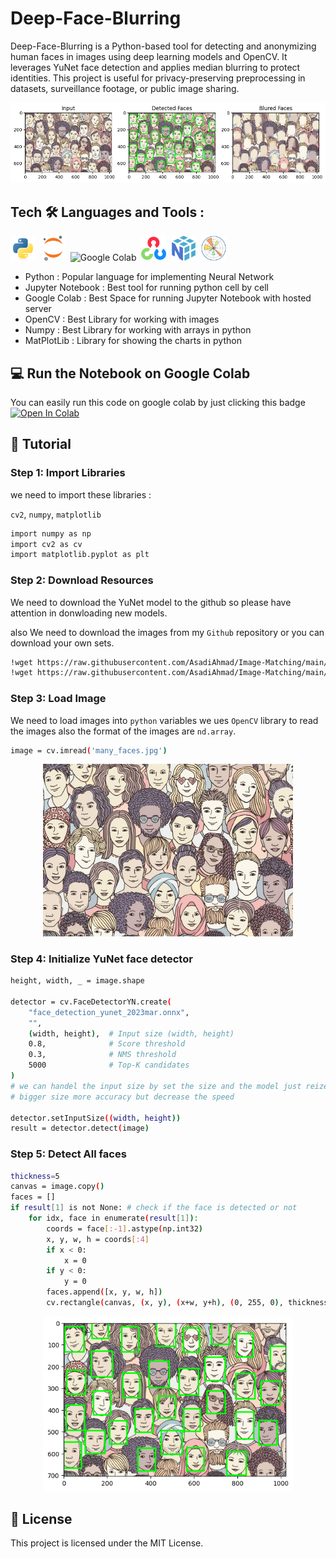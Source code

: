# Deep-Face-Blurring
Deep-Face-Blurring is a Python-based tool for detecting and anonymizing human faces in images using deep learning models and OpenCV. It leverages YuNet face detection and applies median blurring to protect identities. This project is useful for privacy-preserving preprocessing in datasets, surveillance footage, or public image sharing.

<div display=flex align=center>
  <img src="/Pictures/result.jpg"/>
</div>

## Tech :hammer_and_wrench: Languages and Tools :

<div>
  <img src="https://github.com/devicons/devicon/blob/master/icons/python/python-original.svg" title="Python" alt="Python" width="40" height="40"/>&nbsp;
  <img src="https://github.com/devicons/devicon/blob/master/icons/jupyter/jupyter-original.svg" title="Jupyter Notebook" alt="Jupyter Notebook" width="40" height="40"/>&nbsp;
  <img src="https://assets.st-note.com/img/1670632589167-x9aAV8lmnH.png" title="Google Colab" alt="Google Colab" width="40" height="40"/>&nbsp;
  <img src="https://github.com/devicons/devicon/blob/master/icons/opencv/opencv-original.svg" title="OpenCV" alt="OpenCV" width="40" height="40"/>&nbsp;
  <img src="https://github.com/devicons/devicon/blob/master/icons/numpy/numpy-original.svg" title="Numpy" alt="Numpy" width="40" height="40"/>&nbsp;
  <img src="https://github.com/devicons/devicon/blob/master/icons/matplotlib/matplotlib-original.svg"  title="MatPlotLib" alt="MatPlotLib" width="40" height="40"/>&nbsp;
</div>

- Python : Popular language for implementing Neural Network
- Jupyter Notebook : Best tool for running python cell by cell
- Google Colab : Best Space for running Jupyter Notebook with hosted server
- OpenCV : Best Library for working with images
- Numpy : Best Library for working with arrays in python
- MatPlotLib : Library for showing the charts in python

## 💻 Run the Notebook on Google Colab

You can easily run this code on google colab by just clicking this badge [![Open In Colab](https://colab.research.google.com/assets/colab-badge.svg)](https://colab.research.google.com/github/AsadiAhmad/Deep-Face-Blurring/blob/main/Code/Deep_Face_Blurring.ipynb)

## 📝 Tutorial

### Step 1: Import Libraries

we need to import these libraries :

`cv2`, `numpy`, `matplotlib`

```sh
import numpy as np
import cv2 as cv
import matplotlib.pyplot as plt
```

### Step 2: Download Resources

We need to download the YuNet model to the github so please have attention in donwloading new models.

also We need to download the images from my `Github` repository or you can download your own sets.

```sh
!wget https://raw.githubusercontent.com/AsadiAhmad/Image-Matching/main/Pictures/ps5_games.jpg -O ps5_games.jpg
!wget https://raw.githubusercontent.com/AsadiAhmad/Image-Matching/main/Pictures/gost_of_tsushima.jpg -O gost_of_tsushima.jpg
```

### Step 3: Load Image

We need to load images into `python` variables we ues `OpenCV` library to read the images also the format of the images are `nd.array`.

```sh
image = cv.imread('many_faces.jpg')
```

<div display=flex align=center>
  <img src="/Pictures/many_faces.jpg" width="400px"/>
</div>

### Step 4: Initialize YuNet face detector

```sh
height, width, _ = image.shape

detector = cv.FaceDetectorYN.create(
    "face_detection_yunet_2023mar.onnx",
    "",
    (width, height),  # Input size (width, height)
    0.8,              # Score threshold
    0.3,              # NMS threshold
    5000              # Top-K candidates
)
# we can handel the input size by set the size and the model just reize that in input
# bigger size more accuracy but decrease the speed

detector.setInputSize((width, height))
result = detector.detect(image)
```

### Step 5: Detect All faces

```sh
thickness=5
canvas = image.copy()
faces = []
if result[1] is not None: # check if the face is detected or not
    for idx, face in enumerate(result[1]):
        coords = face[:-1].astype(np.int32)
        x, y, w, h = coords[:4]
        if x < 0:
            x = 0
        if y < 0:
            y = 0
        faces.append([x, y, w, h])
        cv.rectangle(canvas, (x, y), (x+w, y+h), (0, 255, 0), thickness)
```

<div display=flex align=center>
  <img src="/Pictures/Detected.jpg" width="400px"/>
</div>

## 🪪 License

This project is licensed under the MIT License.
